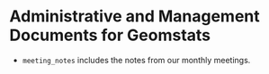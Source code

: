 Administrative and Management Documents for Geomstats
======================================================================

* ``meeting_notes`` includes the notes from our monthly meetings.
